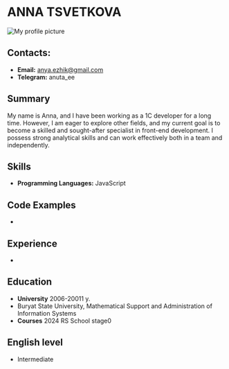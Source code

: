 # ANNA TSVETKOVA
![My profile picture](/images/picture.jpg)

## Contacts:
- **Email:** anya.ezhik@gmail.com
- **Telegram:** anuta_ee

## Summary
My name is Anna, and I have been working as a 1C developer for a long time. 
However, I am eager to explore other fields, and my current goal is to become a skilled and sought-after specialist in front-end development. 
I possess strong analytical skills and can work effectively both in a team and independently.

## Skills
- **Programming Languages:** JavaScript

## Code Examples
- 

## Experience
-

## Education
- **University** 2006-20011 y. 
- Buryat State University, Mathematical Support and Administration of Information Systems
- **Courses** 2024 RS School stage0

## English  level
- Intermediate


